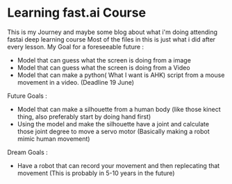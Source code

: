 # Learning fast.ai Course
This is my Journey and maybe some blog about what i'm doing attending fastai deep learning course
Most of the files in this is just what i did after every lesson.
My Goal for a foreseeable future :
- Model that can guess what the screen is doing from a image
- Model that can guess what the screen is doing from a Video
- Model that can make a python( What I want is AHK) script from a mouse movement in a video. (Deadline 19 June)

Future Goals :
- Model that can make a silhouette from a human body (like those kinect thing, also preferably start by doing hand first)
- Using the model and make the silhouette have a joint and calculate those joint degree to move a servo motor (Basically making a robot mimic human movement)

Dream Goals :
- Have a robot that can record your movement and then replecating that movement (This is probably in 5-10 years in the future)
